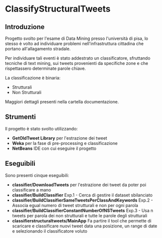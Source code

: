 # ClassifyStructuralTweets
## Introduzione
Progetto svolto per l'esame di Data Mining presso l'università di pisa, lo stesso è volto ad individuare problemi nell'infrastruttura cittadina che portano all'allagamento stradale.

Per individuare tali eventi è stato addestrato un classificatore, sfruttando tecniche di text mining, sui tweets provenienti da specifiche zone e che rispettassero determinate parole chiave.

La classificazione è binaria:
* Strutturali
* Non Strutturali

Maggiori dettagli presenti nella cartella documentazione.

## Strumenti
Il progetto è stato svolto utilizzando:
* **GetOldTweet Library** per l'estrazione dei tweet
* **Weka** per la fase di pre-processing e classificazione
* **NetBeans** IDE con cui eseguire il progetto

## Eseguibili
Sono presenti cinque eseguibili:

* **classifier/DownloadTweets** per l'estrazione dei tweet da poter poi classificare a mano
* **classifier/BuildClassifier** Exp.1 - Cerca di gestire il dataset sbilanciato
* **classifier/BuildClassifierSameTweetsPerClassAndKeywords** Exp.2 - Associa egual numero di tweet strutturali e non per ogni parola
* **classifier/BuildClassifierConstantNumberOfNSTweets** Exp.3 - Usa n tweets per parola dei non strutturali e tutte le parole degli strutturali
* **classifierstructuraltweets/MainApp** Fa partire il tool che permette di scaricare e classificare nuovi tweet data una posizione, un range di date e selezionando il classificatore voluto

